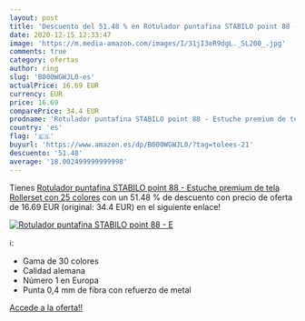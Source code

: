 ```yaml
---
layout: post
title: 'Descuento del 51.48 % en Rotulador puntafina STABILO point 88 - E'
date: 2020-12-15 12:33:47
image: 'https://m.media-amazon.com/images/I/31jI3eR9dgL._SL200_.jpg'
comments: true
category: ofertas
author: ring
slug: 'B000WGWJL0-es'
actualPrice: 16.69 EUR
currency: EUR
price: 16.69
comparePrice: 34.4 EUR
prodname: 'Rotulador puntafina STABILO point 88 - Estuche premium de tela Rollerset con 25 colores'
country: 'es'
flag: '🇪🇸'
buyurl: 'https://www.amazon.es/dp/B000WGWJL0/?tag=tolees-21'
descuento: '51.48'
average: '18.002499999999998'
---
```


Tienes [Rotulador puntafina STABILO point 88 - Estuche premium de tela Rollerset con 25 colores](https://www.amazon.es/dp/B000WGWJL0/?tag=tolees-21) con un 51.48 % de descuento con precio de oferta de 16.69 EUR (original: 34.4 EUR) en el siguiente enlace!

[![Rotulador puntafina STABILO point 88 - E](https://m.media-amazon.com/images/I/31jI3eR9dgL._SL200_.jpg)](https://www.amazon.es/dp/B000WGWJL0/?tag=tolees-21)

ℹ️:

- Gama de 30 colores
- Calidad alemana
- Número 1 en Europa
- Punta 0,4 mm de fibra con refuerzo de metal

[Accede a la oferta!!](https://www.amazon.es/dp/B000WGWJL0/?tag=tolees-21)
